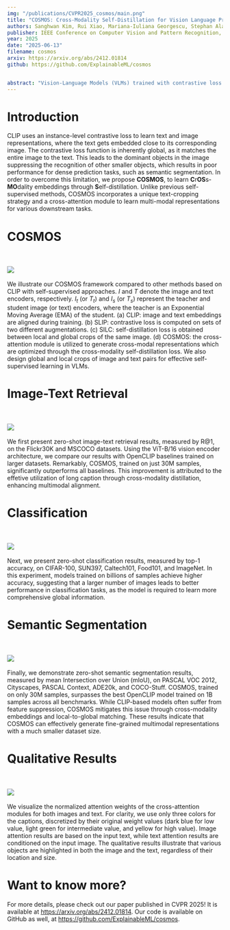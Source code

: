 ```yaml
---
img: "/publications/CVPR2025_cosmos/main.png"
title: "COSMOS: Cross-Modality Self-Distillation for Vision Language Pre-training"
authors: Sanghwan Kim, Rui Xiao, Mariana-Iuliana Georgescu, Stephan Alaniz, Zeynep Akata
publisher: IEEE Conference on Computer Vision and Pattern Recognition, CVPR
year: 2025
date: "2025-06-13"
filename: cosmos
arxiv: https://arxiv.org/abs/2412.01814
github: https://github.com/ExplainableML/cosmos


abstract: "Vision-Language Models (VLMs) trained with contrastive loss have achieved significant advancements in various vision and language tasks. However, the global nature of contrastive loss makes VLMs focus predominantly on foreground objects, neglecting other crucial information in the image, which limits their effectiveness in downstream tasks. To address these challenges, we propose **COSMOS**: **C**r**OS**s-**MO**dality **S**elf-distillation for vision-language pre-training that integrates a novel text-cropping strategy and cross-attention module into a self-supervised learning framework. We create global and local views of images and texts (i.e., multi-modal augmentations), which are essential for self-distillation in VLMs. We further introduce a cross-attention module, enabling COSMOS to learn comprehensive cross-modal representations optimized via a cross-modality self-distillation loss. COSMOS consistently outperforms previous strong baselines on various zero-shot downstream tasks, including retrieval, classification, and semantic segmentation. Additionally, it surpasses CLIP-based models trained on larger datasets in visual perception and contextual understanding tasks." 
---
```


# Introduction
CLIP uses an instance-level contrastive loss to learn text and image representations, where the text gets embedded close to its corresponding image. The contrastive loss function is inherently global, as it matches the entire image to the text. This leads to the dominant objects in the image suppressing the recognition of other smaller objects, which results in poor performance for dense prediction tasks, such as semantic segmentation. In order to overcome this limitation, we propose **COSMOS**, to learn **C**r**OS**s-**MO**dality embeddings through **S**elf-distillation. Unlike
previous self-supervised methods, COSMOS incorporates a unique text-cropping strategy and a cross-attention module to learn multi-modal representations for various downstream tasks.


# COSMOS
<br/><br/>
![](/publications/CVPR2025_cosmos/figure_comparison.png)
<br/><br/>
We illustrate our COSMOS framework compared to other methods based on CLIP with self-supervised approaches. $I$ and $T$ denote the image and text encoders, respectively. $I_t$ (or $T_t$) and $I_s$ (or $T_s$) represent the teacher and student image (or text) encoders, where the teacher is an Exponential Moving Average (EMA) of the student. (a) CLIP: image and text embeddings are aligned during training. (b) SLIP: contrastive loss is computed on sets of two different augmentations. (c) SILC: self-distillation loss is obtained between local and global crops of the same image. (d) COSMOS: the cross-attention module is utilized to generate cross-modal representations which are optimized through the cross-modality self-distillation loss. We also design global and local crops of image and text pairs for effective self-supervised learning in VLMs.


# Image-Text Retrieval
<br/><br/>
![](/publications/CVPR2025_cosmos/table_retrieval2.png)
<br/><br/>
We first present zero-shot image-text retrieval results, measured by R@1, on the Flickr30K and MSCOCO datasets. Using the ViT-B/16 vision encoder architecture, we compare our results with OpenCLIP baselines trained on larger datasets. Remarkably, COSMOS, trained on just 30M samples, significantly outperforms all baselines. This improvement is attributed to the effetive utilization of long caption through cross-modality distillation, enhancing multimodal alignment.



# Classification
<br/><br/>
![](/publications/CVPR2025_cosmos/table_classification2.png)
<br/><br/>
Next, we present zero-shot classification results, measured by top-1 accuracy, on CIFAR-100, SUN397, Caltech101, Food101, and ImageNet. In this experiment, models trained on billions of samples achieve higher accuracy, suggesting that a larger number of images leads to better performance in classification tasks, as the model is required to learn more comprehensive global information.




# Semantic Segmentation
<br/><br/>
![](/publications/CVPR2025_cosmos/table_segmentation2.png)
<br/><br/>
Finally, we demonstrate zero-shot semantic segmentation results, measured by mean Intersection over Union (mIoU), on PASCAL VOC 2012, Cityscapes, PASCAL Context, ADE20k, and COCO-Stuff. COSMOS, trained on only 30M samples, surpasses the best OpenCLIP model trained on 1B samples across all benchmarks. While CLIP-based models often suffer from feature suppression, COSMOS mitigates this issue through cross-modality embeddings and local-to-global matching. These results indicate that COSMOS can effectively generate fine-grained multimodal representations with a much smaller dataset size.



# Qualitative Results
<br/><br/>
![](/publications/CVPR2025_cosmos/Qualitative_results.png)
<br/><br/>
We visualize the normalized attention weights of the cross-attention modules for both images and text. For clarity, we use only three colors for the captions, discretized by their original weight values (dark blue for low value, light green for intermediate value, and yellow for high value). Image attention results are based on the input text, while
text attention results are conditioned on the input image. The qualitative results illustrate that various objects are
highlighted in both the image and the text, regardless of their location and size. 



# Want to know more?
For more details, please check out our paper published in CVPR 2025! It is available at https://arxiv.org/abs/2412.01814. Our code is available on GitHub as well, at https://github.com/ExplainableML/cosmos.